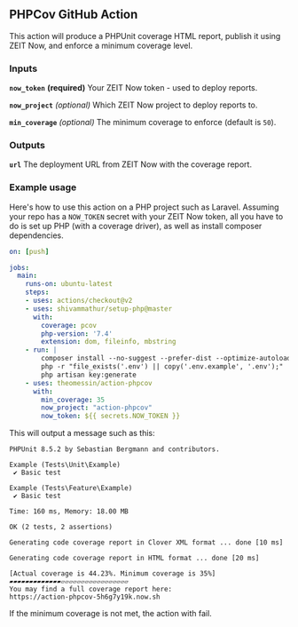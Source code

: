 ## PHPCov GitHub Action

This action will produce a PHPUnit coverage HTML report, publish it using ZEIT Now, and enforce a minimum coverage level.

### Inputs

**`now_token`** __(required)__ Your ZEIT Now token - used to deploy reports.

**`now_project`** _(optional)_ Which ZEIT Now project to deploy reports to.

**`min_coverage`** _(optional)_ The minimum coverage to enforce (default is `50`).

### Outputs

**`url`** The deployment URL from ZEIT Now with the coverage report.

### Example usage

Here's how to use this action on a PHP project such as Laravel.
Assuming your repo has a `NOW_TOKEN` secret with your ZEIT Now token, 
all you have to do is set up PHP (with a coverage driver), 
as well as install composer dependencies.

```yml
on: [push]

jobs:
  main:
    runs-on: ubuntu-latest
    steps:
    - uses: actions/checkout@v2
    - uses: shivammathur/setup-php@master
      with:
        coverage: pcov
        php-version: '7.4'
        extension: dom, fileinfo, mbstring
    - run: |
        composer install --no-suggest --prefer-dist --optimize-autoloader
        php -r "file_exists('.env') || copy('.env.example', '.env');"
        php artisan key:generate
    - uses: theomessin/action-phpcov
      with:
        min_coverage: 35
        now_project: "action-phpcov"
        now_token: ${{ secrets.NOW_TOKEN }}
```

This will output a message such as this:

```
PHPUnit 8.5.2 by Sebastian Bergmann and contributors.

Example (Tests\Unit\Example)
 ✔ Basic test

Example (Tests\Feature\Example)
 ✔ Basic test

Time: 160 ms, Memory: 18.00 MB

OK (2 tests, 2 assertions)

Generating code coverage report in Clover XML format ... done [10 ms]

Generating code coverage report in HTML format ... done [20 ms]

[Actual coverage is 44.23%. Minimum coverage is 35%]
▰▰▰▰▰▰▰▰▰▰▰▰▰▱▱▱▱▱▱▱▱▱▱▱▱▱▱▱▱▱
You may find a full coverage report here:
https://action-phpcov-5h6g7y19k.now.sh
```

If the minimum coverage is not met, the action with fail.
